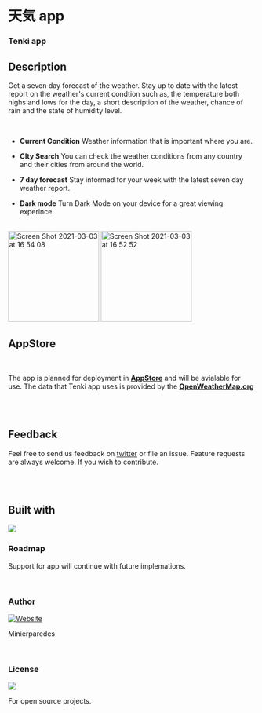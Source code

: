 #  天気 app
### Tenki app

## Description

Get a seven day forecast of the weather. Stay up to date with the latest report on the weather's current condtion
such as, the temperature both highs and lows for the day, a short description of the weather, chance of rain and 
the state of humidity level.

<br>

* **Current Condition** Weather information that is important where you are.

* **CIty Search** You can check the weather conditions from any country and their cities from around the world.

* **7 day forecast** Stay informed for your week with the latest seven day weather report.

* **Dark mode** Turn Dark Mode on your device for a great viewing experince.

<br>

<img width="185" alt="Screen Shot 2021-03-03 at 16 54 08" src="https://user-images.githubusercontent.com/65219445/109772576-7efa8d80-7c41-11eb-9a25-39cc99e450ae.png">

<img width="185" alt="Screen Shot 2021-03-03 at 16 52 52" src="https://user-images.githubusercontent.com/65219445/109772647-96d21180-7c41-11eb-8dea-0854449779ab.png">


<br>


## AppStore

<br>

The app is planned for deployment in [**AppStore**](https://apps.apple.com/jp/app/apple-store/id375380948) and will be avialable for use. The data that Tenki app uses is provided by the [**OpenWeatherMap.org**](https://openweathermap.org/api)

<br>
<br>

## Feedback
Feel free to send us feedback on [twitter](https://twitter.com/minierparedes)  or file an issue. Feature requests are always welcome. If you wish to contribute.

<br>
<br>

## Built with

<img src="https://img.shields.io/badge/swift-%23FA7343.svg?&style=for-the-badge&logo=swift&logoColor=white"/>

<br>

### Roadmap

Support for app will continue with future implemations.

<br>

### Author
[![Website](https://img.shields.io/badge/developer-minierparedes-black?style=for-the-badge)](https://github.com/minierparedes)

Minierparedes

<br>

### License
<img src="https://img.shields.io/badge/license-MIT-blue">

For open source projects.
